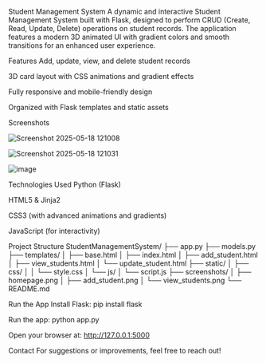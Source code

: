  Student Management System
A dynamic and interactive Student Management System built with Flask, designed to perform CRUD (Create, Read, Update, Delete) operations on student records. The application features a modern 3D animated UI with gradient colors and smooth transitions for an enhanced user experience.

Features
Add, update, view, and delete student records

3D card layout with CSS animations and gradient effects

Fully responsive and mobile-friendly design

Organized with Flask templates and static assets

Screenshots

![Screenshot 2025-05-18 121008](https://github.com/user-attachments/assets/ae452c14-2c14-4e0f-88c7-c1685734f6cd)

![Screenshot 2025-05-18 121031](https://github.com/user-attachments/assets/51899e6d-6e4d-45b8-89be-18f6ec476d5a)

![image](https://github.com/user-attachments/assets/768ef587-3765-42db-b702-471477b6b165)



Technologies Used
Python (Flask)

HTML5 & Jinja2

CSS3 (with advanced animations and gradients)

JavaScript (for interactivity)

Project Structure
StudentManagementSystem/
├── app.py
├── models.py
├── templates/
│ ├── base.html
│ ├── index.html
│ ├── add_student.html
│ ├── view_students.html
│ └── update_student.html
├── static/
│ ├── css/
│ │ └── style.css
│ └── js/
│ └── script.js
├── screenshots/
│ ├── homepage.png
│ ├── add_student.png
│ └── view_students.png
└── README.md

Run the App
Install Flask: pip install flask

Run the app: python app.py

Open your browser at: http://127.0.0.1:5000

Contact
For suggestions or improvements, feel free to reach out!
